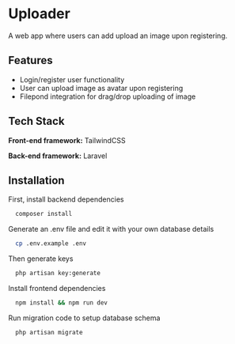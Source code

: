 
# Uploader

A web app where users can add upload an image upon registering.

## Features

- Login/register user functionality
- User can upload image as avatar upon registering
- Filepond integration for drag/drop uploading of image


## Tech Stack

**Front-end framework:** TailwindCSS

**Back-end framework:** Laravel

## Installation

First, install backend dependencies

```bash
  composer install
```
Generate an .env file and edit it with your own database details

```bash
  cp .env.example .env
```
Then generate keys

```bash
  php artisan key:generate
```
Install frontend dependencies 

```bash
  npm install && npm run dev
```

Run migration code to setup database schema

```bash
  php artisan migrate
```